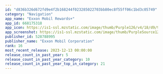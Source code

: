 ```yaml
---
id: "d836b326d672fd9e4f2b168244f023285022703bb80ec8f55ff06c1bd3c05749"
category: "Navigation"
app_name: "Exxon Mobil Rewards+"
app_id: 668175318
app_icon: https://is1-ssl.mzstatic.com/image/thumb/Purple126/v4/18/d9/90/18d99083-3aaa-69f8-e58d-2fa251963f3d/AppIcon-0-1x_U007emarketing-0-0-0-7-0-0-P3-85-220.png/1024x1024bb.png
app_screenshot: https://is1-ssl.mzstatic.com/image/thumb/PurpleSource126/v4/04/27/f0/0427f0e5-4fe5-7d98-9f14-ed430e216320/6e7e2ad5-4410-4e3c-8827-bcab48f8ca9a_P00114819-1_App_Store_Screens_iOS_5.5_1242x2208_Screen1.jpg/1242x2208bb.png
publisher_id: 528788995
publisher_name: "Exxon Mobil Corporation"
rank: 16
most_recent_release: 2023-12-13 00:00:00
release_count_in_past_year: 5
release_count_in_past_year_category: 10
release_count_in_past_year_top_in_category: 21
---
```

